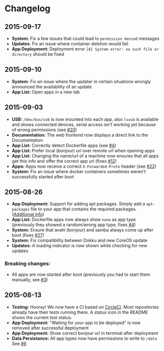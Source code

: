 # Changelog

## 2015-09-17

* **System**: Fix a few issues that could lead to `permission denied` messages
* **Updates**: Fix an issue where container deletion would fail
* **App Deployment**: Deployment error `[8] System error: no such file or directory` should be fixed

## 2015-09-10

* **System**: Fix an issue where the updater in certain situations wrongly announced the availability of an update
* **App List:** Open apps in a new tab


## 2015-09-03

* **USB:** ``/dev/bus/usb`` is now mounted into each app, also ``lsusb`` is available and shows connected devices, serial access isn't working yet because of wrong permissions (see [#20](https://github.com/experimental-platform/platform-configure-script/issues/20))
* **Documentation:** The web frontend now displays a direct link to the Documentation
* **App List:** Correctly detect Dockerfile apps (see [#4](https://github.com/experimental-platform/platform-configure-script/issues/4))
* **App List:** Prefer local (bonjour) url over remote url when opening apps
* **App List:** Changing the name/url of a machine now ensures that all apps get this info and offer the correct app url (fixes [#12](https://github.com/experimental-platform/platform-configure-script/issues/12))
* **Apps:** Apps now receive a correct ``X-Forwarded-Proto`` header (see [#22](https://github.com/experimental-platform/platform-configure-script/issues/22))
* **System:** Fix an issue where docker containers sometimes weren't successfully started after boot

## 2015-08-26

* **App Deployment:** Support for adding apt packages. Simply add a ``apt-packages`` file to your app that contains the required packages. ([Additional info](https://github.com/experimental-platform/platform-configure-script/wiki/Create-an-app-that-requires-apt-packages))
* **App List:** Dockerfile apps now always show ``none`` as app type (previously they showed a random/wrong app type, fixes [#4](https://github.com/experimental-platform/platform-configure-script/issues/4))
* **System:** Ensure that avahi (bonjour) and samba always come up after boot (fixes [#27](https://github.com/experimental-platform/platform-configure-script/issues/27))
* **System:** Fix compatibility between Dokku and new CoreOS update
* **Updates:** A loading indicator is now shown while checking for new updates

### Breaking changes:

* All apps are now started after boot (previously you had to start them manually, see [#3](https://github.com/experimental-platform/platform-configure-script/issues/3))

## 2015-08-13

* **Testing:** Hooray! We now have a CI based on [CircleCI](https://circleci.com/). Most repositories already have their tests running there. A status icon in the README shows the current test status. 
* **App Deployment:** "Waiting for your app to be deployed" is now removed after successful deployment
* **App Deployment:** Show correct bonjour url in terminal after deployment
* **Data Persistance:** All app types now have permissions to write to ``/data`` See [#6](https://github.com/experimental-platform/platform-configure-script/issues/6)
